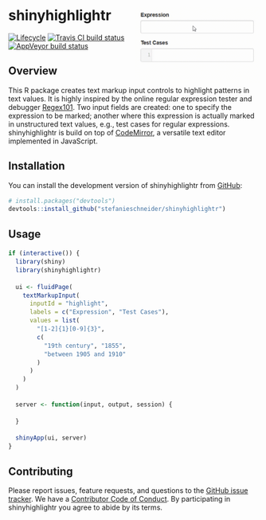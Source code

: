 
<!-- README.md is generated from README.Rmd. Please edit that file -->

# shinyhighlightr <img src="man/figures/example.gif" align="right" width="250" />

[![Lifecycle](https://img.shields.io/badge/lifecycle-experimental-orange.svg)](https://www.tidyverse.org/lifecycle/#experimental)
[![Travis CI build
status](https://travis-ci.org/stefanieschneider/shinyhighlightr.svg?branch=master)](https://travis-ci.org/stefanieschneider/shinyhighlightr)
[![AppVeyor build
status](https://ci.appveyor.com/api/projects/status/github/stefanieschneider/shinyhighlightr?branch=master&svg=true)](https://ci.appveyor.com/project/stefanieschneider/shinyhighlightr)

## Overview

This R package creates text markup input controls to highlight patterns
in text values. It is highly inspired by the online regular expression
tester and debugger [Regex101](https://regex101.com/). Two input fields
are created: one to specify the expression to be marked; another where
this expression is actually marked in unstructured text values, e.g.,
test cases for regular expressions. shinyhighlightr is build on top of
[CodeMirror](https://github.com/codemirror/CodeMirror), a versatile text
editor implemented in JavaScript.

## Installation

You can install the development version of shinyhighlightr from
[GitHub](https://github.com/stefanieschneider/shinyhighlightr):

``` r
# install.packages("devtools")
devtools::install_github("stefanieschneider/shinyhighlightr")
```

## Usage

``` r
if (interactive()) {
  library(shiny)
  library(shinyhighlightr)

  ui <- fluidPage(
    textMarkupInput(
      inputId = "highlight",
      labels = c("Expression", "Test Cases"),
      values = list(
        "[1-2]{1}[0-9]{3}",
        c(
          "19th century", "1855",
          "between 1905 and 1910"
        )
      )
    )
  )

  server <- function(input, output, session) {

  }

  shinyApp(ui, server)
}
```

## Contributing

Please report issues, feature requests, and questions to the [GitHub
issue
tracker](https://github.com/stefanieschneider/shinyhighlightr/issues).
We have a [Contributor Code of
Conduct](https://github.com/stefanieschneider/shinyhighlightr/blob/master/CODE_OF_CONDUCT.md).
By participating in shinyhighlightr you agree to abide by its terms.
